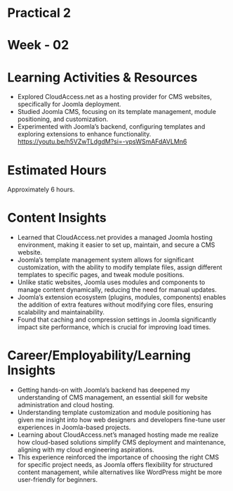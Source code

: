 # Practical 2
# Week - 02
 
# Learning Activities & Resources 
- Explored CloudAccess.net as a hosting provider for CMS websites, specifically for Joomla deployment. 
- Studied Joomla CMS, focusing on its template management, module positioning, and customization.
- Experimented with Joomla’s backend, configuring templates and exploring extensions to enhance functionality.
 https://youtu.be/h5VZwTLdgdM?si=-vpsWSmAFdAVLMn6


# Estimated Hours 
Approximately 6 hours. 

# Content Insights 
- Learned that CloudAccess.net provides a managed Joomla hosting environment, making it easier to set up, maintain, and secure a CMS website. 
- Joomla’s template management system allows for significant customization, with the ability to modify template files, assign different templates to specific pages, and tweak module positions.
- Unlike static websites, Joomla uses modules and components to manage content dynamically, reducing the need for manual updates. 
- Joomla’s extension ecosystem (plugins, modules, components) enables the addition of extra features without modifying core files, ensuring scalability and maintainability.
- Found that caching and compression settings in Joomla significantly impact site performance, which is crucial for improving load times.

# Career/Employability/Learning Insights 
- Getting hands-on with Joomla’s backend has deepened my understanding of CMS management, an essential skill for website administration and cloud hosting.
- Understanding template customization and module positioning has given me insight into how web designers and developers fine-tune user experiences in Joomla-based projects.
- Learning about CloudAccess.net’s managed hosting made me realize how cloud-based solutions simplify CMS deployment and maintenance, aligning with my cloud engineering aspirations.
- This experience reinforced the importance of choosing the right CMS for specific project needs, as Joomla offers flexibility for structured content management, while alternatives like WordPress might be more user-friendly for beginners.
